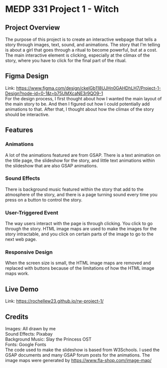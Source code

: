 # MEDP 331 Project 1 - Witch
## Project Overview
The purpose of this project is to create an interactive webpage that tells a story through images, text, sound, and animations. The story that I'm telling is about a girl that goes through a ritual to become powerful, but at a cost. The main interactive element is clicking, especially at the climax of the story, where you have to click for the final part of the ritual.
## Figma Design
Link: https://www.figma.com/design/ckeIGb118UJHn0GAHDhLH7/Project-1-Design?node-id=0-1&t=b75UMXcaNE3r9QO9-1
<br>For the design process, I first thought about how I wanted the main layout of the main story to be. And then I figured out how I could potentially add animations to that. After that, I thought about how the climax of the story should be interactive.
## Features
### Animations
A lot of the animations featured are from GSAP. There is a text animation on the title page, the slideshow for the story, and little text animations within the slideshow that are also GSAP animations.
### Sound Effects
There is background music featured within the story that add to the atmosphere of the story, and there is a page turning sound every time you press on a button to control the story.
### User-Triggered Event
The way users interact with the page is through clicking. You click to go through the story. HTML image maps are used to make the images for the story intractable, and you click on certain parts of the image to go to the next web page.
### Responsive Design
When the screen size is small, the HTML image maps are removed and replaced with buttons because of the limitations of how the HTML image maps work.
## Live Demo
Link: https://rochellew23.github.io/rw-project-1/
## Credits
Images: All drawn by me<br>
Sound Effects: Pixabay<br>
Background Music: Slay the Princess OST<br>
Fonts: Google Fonts<br>
The code used to make the slideshow is based from W3Schools. I used the GSAP documents and many GSAP forum posts for the animations. The image maps were generated by https://www.fla-shop.com/image-map/
